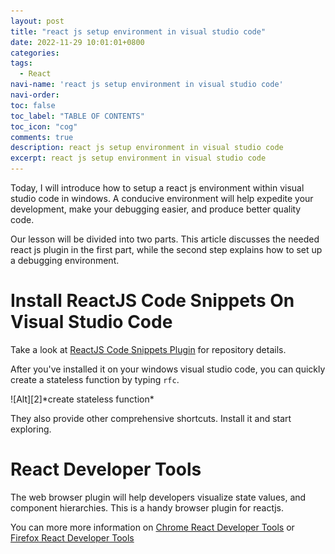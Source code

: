 ```yaml
---
layout: post
title: "react js setup environment in visual studio code"
date: 2022-11-29 10:01:01+0800
categories:
tags:
  - React
navi-name: 'react js setup environment in visual studio code'
navi-order:
toc: false
toc_label: "TABLE OF CONTENTS"
toc_icon: "cog"
comments: true
description: react js setup environment in visual studio code
excerpt: react js setup environment in visual studio code
---
```

<!--navigation bar-->
<!-- 
<div class='navi-link-container'>
  {% assign posts = site.posts|sort:'navi-order' %}
  {% for post in posts %}
    {% if post.navi-enable-mssql %}
        {% assign number = page.navi-order | split: post.navi-order | size %}
        {% if number == 2 %}
            <a href="{{ site.baseurl }}{{ post.url }}" class='navi-link'>{{post.navi-name}}</a>
        {%endif%}
    {% endif %}
  {% endfor %}
<a class='navi-link' href="">{{page.navi-name}}</a>
</div> 
-->
<!--navigation bar-->

Today, I will introduce how to setup a react js environment within visual studio code in windows. A conducive environment will help expedite your development, make your debugging easier, and produce better quality code.

Our lesson will be divided into two parts. This article discusses the needed react js plugin in the first part, while the second step explains how to set up a debugging environment.

# Install ReactJS Code Snippets On Visual Studio Code

Take a look at [ReactJS Code Snippets Plugin][1] for repository details. 

After you've installed it on your windows visual studio code, you can quickly create a stateless function by typing `rfc`.

<div class="imgcenter" markdown="1">
![Alt][2]*create stateless function*
</div>

They also provide other comprehensive shortcuts. Install it and start exploring.


# React Developer Tools
The web browser plugin will help developers visualize state values, and component hierarchies. This is a handy browser plugin for reactjs.

You can more more information on [Chrome React Developer Tools][3] or [Firefox React Developer Tools][4]

[1]: https://marketplace.visualstudio.com/items?itemName=xabikos.ReactSnippets
[2]: /public/img/2022-11-29-react-js-setup-in-visual-studio-code-a.png
[3]: https://chrome.google.com/webstore/detail/react-developer-tools/fmkadmapgofadopljbjfkapdkoienihi
[4]: https://addons.mozilla.org/en-GB/firefox/addon/react-devtools/
 